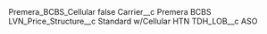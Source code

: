 <?xml version="1.0" encoding="UTF-8"?>
<CustomMetadata xmlns="http://soap.sforce.com/2006/04/metadata" xmlns:xsi="http://www.w3.org/2001/XMLSchema-instance" xmlns:xsd="http://www.w3.org/2001/XMLSchema">
    <label>Premera_BCBS_Cellular</label>
    <protected>false</protected>
    <values>
        <field>Carrier__c</field>
        <value xsi:type="xsd:string">Premera BCBS</value>
    </values>
    <values>
        <field>LVN_Price_Structure__c</field>
        <value xsi:type="xsd:string">Standard w/Cellular HTN</value>
    </values>
    <values>
        <field>TDH_LOB__c</field>
        <value xsi:type="xsd:string">ASO</value>
    </values>
</CustomMetadata>
